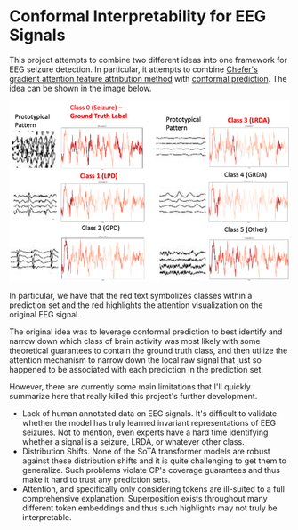 # Conformal Interpretability for EEG Signals

This project attempts to combine two different ideas into one framework for EEG seizure detection. In particular, it attempts to combine [Chefer's gradient attention feature attribution method](https://github.com/hila-chefer/Transformer-MM-Explainability) with [conformal prediction](https://arxiv.org/abs/2107.07511). The idea can be shown in the image below.

![Case Study](fig/InterpretabilityCaseStudy.drawio.png)

In particular, we have that the red text symbolizes classes within a prediction set and the red highlights the attention visualization on the original EEG signal.

The original idea was to leverage conformal prediction to best identify and narrow down which class of brain activity was most likely with some theoretical guarantees to contain the ground truth class, and then utilize the attention mechanism to narrow down the local raw signal that just so happened to be associated with each prediction in the prediction set.

However, there are currently some main limitations that I'll quickly summarize here that really killed this project's further development. 

- Lack of human annotated data on EEG signals. It's difficult to validate whether the model has truly learned invariant representations of EEG seizures. Not to mention, even experts have a hard time identifying whether a signal is a seizure, LRDA, or whatever other class.
- Distribution Shifts. None of the SoTA transformer models are robust against these distribution shifts and it is quite challenging to get them to generalize. Such problems violate CP's coverage guarantees and thus make it hard to trust any prediction sets.
- Attention, and specifically only considering tokens are ill-suited to a full comprehensive explanation. Superposition exists throughout many different token embeddings and thus such highlights may not truly be interpretable.
